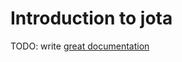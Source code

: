 # Introduction to jota

TODO: write [great documentation](http://jacobian.org/writing/what-to-write/)
